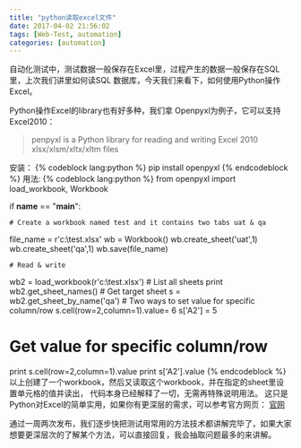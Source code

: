 ```yaml
---
title: "python读取excel文件"
date: 2017-04-02 21:56:02
tags: [Web-Test, automation]
categories: [automation]
---
```

自动化测试中，测试数据一般保存在Excel里，过程产生的数据一般保存在SQL里，上次我们讲里如何读SQL 数据库，今天我们来看下，如何使用Python操作Excel。
<!--more-->
Python操作Excel的library也有好多种，我们拿 Openpyxl为例子，它可以支持Excel2010：
>penpyxl is a Python library for reading and writing Excel 2010 xlsx/xlsm/xltx/xltm files

安装：
{% codeblock lang:python %}
pip install openpyxl
{% endcodeblock %}
用法:
{% codeblock lang:python %}
from openpyxl import load_workbook, Workbook

if __name__ == "__main__":

    # Create a workbook named test and it contains two tabs uat & qa
   file_name = r'c:\test.xlsx'
   wb = Workbook()
    wb.create_sheet('uat',1)
    wb.create_sheet('qa',1)
    wb.save(file_name)

    # Read & write
   wb2 = load_workbook(r'c:\test.xlsx')
    # List all sheets
   print wb2.get_sheet_names()
    # Get target sheet
   s = wb2.get_sheet_by_name('qa')
    # Two ways to set value for specific column/row
   s.cell(row=2,column=1).value= 6
   s['A2'] = 5
   # Get value for specific column/row
   print s.cell(row=2,column=1).value
    print s['A2'].value
{% endcodeblock %}
以上创建了一个workbook，然后又读取这个workbook，并在指定的sheet里设置单元格的值并读出， 代码本身已经解释了一切，无需再特殊说明用法。
这只是Python对Excel的简单实用，如果你有更深层的需求，可以参考官方网页：
[官网](https://openpyxl.readthedocs.io/en/default/index.html)  

通过一周两次发布，我们逐步快把测试用常用的方法技术都讲解完毕了，如果大家想要更深层次的了解某个方法，可以直接回复，我会抽取问题最多的来讲解。